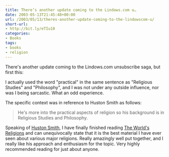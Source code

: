 ```yaml
---
title: There’s another update coming to the Lindows.com u…
date: 2003-05-13T21:45:48+00:00
url: /2003/05/13/theres-another-update-coming-to-the-lindowscom-u/
short-url:
- http://bit.ly/eTIu10
categories:
- Books
tags:
- books
- religion
---
```

There's another update coming to the Lindows.com unsubscribe saga, but first this:

I actually used the word "practical" in the same sentence as "Religious Studies" and "Philosophy", and I was not under any outside influence, nor was I being sarcastic. What an odd experience.

The specific context was in reference to Huston Smith as follows:

> He's more into the practical aspects of religion so his background is in Religious Studies and Philosophy.

Speaking of <a href="http://www.tgrady.com/smith.htm">Huston Smith</a>, I have finally finished reading <a href="http://www.amazon.com/exec/obidos/tg/detail/-/0062508113/qid=1052861985/sr=8-1/ref=sr_8_1/103-0175686-7236656?v=glance&#038;s=books&#038;n=507846">The World's Religions</a> and can unequivocally state that it is the best material I have ever seen about various major religions. Really amazingly well put together, and I really like his approach and enthusiasm for the topic. Very highly recommended reading for just about anyone.